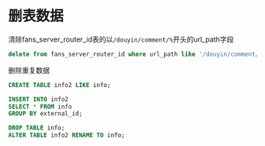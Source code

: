 # 删表数据

清除fans\_server\_router\_id表的以`/douyin/comment/%`开头的url\_path字段

```sql
delete from fans_server_router_id where url_path like '/douyin/comment/%';
```

删除重复数据

```sql
CREATE TABLE info2 LIKE info;
```

```sql
INSERT INTO info2
SELECT * FROM info
GROUP BY external_id;
```

```sql
DROP TABLE info;
ALTER TABLE info2 RENAME TO info;
```
